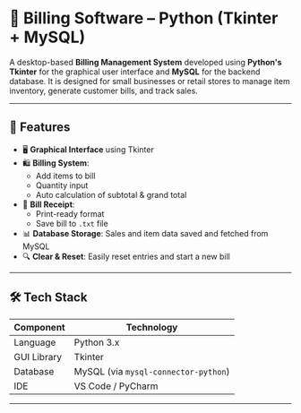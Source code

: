 # 🧾 Billing Software – Python (Tkinter + MySQL)

A desktop-based **Billing Management System** developed using **Python's Tkinter** for the graphical user interface and **MySQL** for the backend database. It is designed for small businesses or retail stores to manage item inventory, generate customer bills, and track sales.

---

## 📱 Features

- 🖥️ **Graphical Interface** using Tkinter
- 🛍️ **Billing System**:
  - Add items to bill
  - Quantity input
  - Auto calculation of subtotal & grand total
- 🧾 **Bill Receipt**:
  - Print-ready format
  - Save bill to `.txt` file
- 📊 **Database Storage**: Sales and item data saved and fetched from MySQL
- 🔍 **Clear & Reset**: Easily reset entries and start a new bill

---

## 🛠 Tech Stack

| Component      | Technology             |
|----------------|------------------------|
| Language       | Python 3.x             |
| GUI Library    | Tkinter                |
| Database       | MySQL (via `mysql-connector-python`) |
| IDE            | VS Code / PyCharm      |

---



